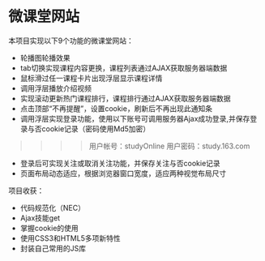 # 微课堂网站

本项目实现以下9个功能的微课堂网站：  
  * 轮播图轮播效果
  * tab切换实现课程内容更换，课程列表通过AJAX获取服务器端数据
  * 鼠标滑过任一课程卡片出现浮层显示课程详情
  * 调用浮层播放介绍视频
  * 实现滚动更新热门课程排行，课程排行通过AJAX获取服务器端数据
  * 点击顶部“不再提醒”，设置cookie，刷新后不再出现此通知条
  * 调用浮层实现登录功能，使用以下账号可调用服务器Ajax成功登录,并保存登录与否cookie记录（密码使用Md5加密）
>>>> 用户帐号：studyOnline 
>>>> 用户密码：study.163.com 
  * 登录后可实现关注或取消关注功能，并保存关注与否cookie记录
  * 页面布局动态适应，根据浏览器窗口宽度，适应两种视觉布局尺寸

项目收获：
  * 代码规范化（NEC）
  * Ajax技能get
  * 掌握cookie的使用
  * 使用CSS3和HTML5多项新特性
  * 封装自己常用的JS库


